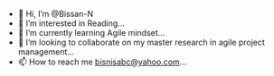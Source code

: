 - 👋 Hi, I’m @Bissan-N
- 👀 I’m interested in Reading...
- 🌱 I’m currently learning Agile mindset...
- 💞️ I’m looking to collaborate on my master research in agile project management...
- 📫 How to reach me bisnisabc@yahoo.com...

<!---
Bissan-N/Bissan-N is a ✨ special ✨ repository because its `README.md` (this file) appears on your GitHub profile.
You can click the Preview link to take a look at your changes.
--->
